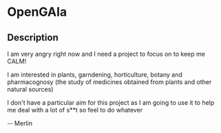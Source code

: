 # OpenGAIa

## Description

I am very angry right now and I need a 
project to focus on to keep me CALM!

I am interested in plants, garndening,
horticulture, botany and pharmacognosy
(the study of medicines obtained from
plants and other natural sources)

I don't have a particular aim for this
project as I am going to use it to help
me deal with a lot of s**t so feel to do
whatever

-- Merlin            
